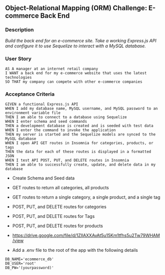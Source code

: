 ## Object-Relational Mapping (ORM) Challenge: E-commerce Back End

### Description

*Build the back end for an e-commerce site. Take a working Express.js API and configure it to use Sequelize to interact with a MySQL database.*

### User Story

```text
AS A manager at an internet retail company
I WANT a back end for my e-commerce website that uses the latest technologies
SO THAT my company can compete with other e-commerce companies
```

### Acceptance Criteria

```text
GIVEN a functional Express.js API
WHEN I add my database name, MySQL username, and MySQL password to an environment variable file
THEN I am able to connect to a database using Sequelize
WHEN I enter schema and seed commands
THEN a development database is created and is seeded with test data
WHEN I enter the command to invoke the application
THEN my server is started and the Sequelize models are synced to the MySQL database
WHEN I open API GET routes in Insomnia for categories, products, or tags
THEN the data for each of these routes is displayed in a formatted JSON
WHEN I test API POST, PUT, and DELETE routes in Insomnia
THEN I am able to successfully create, update, and delete data in my database
```



- Create Schema and Seed data

- GET routes to return all categories, all products

- GET routes to return a single category, a single product, and a single tag

- POST, PUT, and DELETE routes for categories

- POST, PUT, and DELETE routes for Tags

- POST, PUT, and DELETE routes for products

- https://drive.google.com/file/d/1ZIlAXXAvAt5u15Km1tfhs5u2Tw79WHAM/view 


- Add a .env file to the root of the app with the following details

```text
DB_NAME='ecommerce_db'
DB_USER='root'
DB_PW='(yourpassword)'
```
